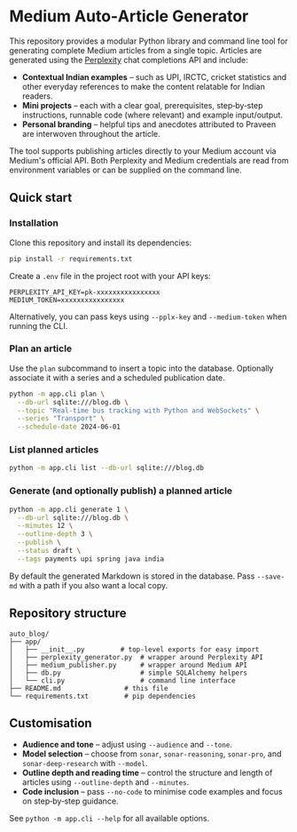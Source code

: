 # Medium Auto‑Article Generator

This repository provides a modular Python library and command line tool for
generating complete Medium articles from a single topic. Articles are generated
using the [Perplexity](https://www.perplexity.ai) chat completions API and
include:

* **Contextual Indian examples** – such as UPI, IRCTC, cricket statistics and
  other everyday references to make the content relatable for Indian readers.
* **Mini projects** – each with a clear goal, prerequisites, step‑by‑step
  instructions, runnable code (where relevant) and example input/output.
* **Personal branding** – helpful tips and anecdotes attributed to Praveen are
  interwoven throughout the article.

The tool supports publishing articles directly to your Medium account via
Medium's official API. Both Perplexity and Medium credentials are read from
environment variables or can be supplied on the command line.

## Quick start

### Installation

Clone this repository and install its dependencies:

```bash
pip install -r requirements.txt
```

Create a `.env` file in the project root with your API keys:

```dotenv
PERPLEXITY_API_KEY=pk-xxxxxxxxxxxxxxxx
MEDIUM_TOKEN=xxxxxxxxxxxxxxxx
```

Alternatively, you can pass keys using `--pplx-key` and `--medium-token` when
running the CLI.

### Plan an article

Use the `plan` subcommand to insert a topic into the database. Optionally
associate it with a series and a scheduled publication date.

```bash
python -m app.cli plan \
  --db-url sqlite:///blog.db \
  --topic "Real‑time bus tracking with Python and WebSockets" \
  --series "Transport" \
  --schedule-date 2024-06-01
```

### List planned articles

```bash
python -m app.cli list --db-url sqlite:///blog.db
```

### Generate (and optionally publish) a planned article

```bash
python -m app.cli generate 1 \
  --db-url sqlite:///blog.db \
  --minutes 12 \
  --outline-depth 3 \
  --publish \
  --status draft \
  --tags payments upi spring java india
```

By default the generated Markdown is stored in the database. Pass `--save-md`
with a path if you also want a local copy.

## Repository structure

```text
auto_blog/
├── app/
│   ├── __init__.py         # top‑level exports for easy import
│   ├── perplexity_generator.py  # wrapper around Perplexity API
│   ├── medium_publisher.py      # wrapper around Medium API
│   ├── db.py                    # simple SQLAlchemy helpers
│   └── cli.py                   # command line interface
├── README.md                # this file
└── requirements.txt         # pip dependencies
```

## Customisation

* **Audience and tone** – adjust using `--audience` and `--tone`.
* **Model selection** – choose from `sonar`, `sonar-reasoning`, `sonar-pro`,
  and `sonar-deep-research` with `--model`.
* **Outline depth and reading time** – control the structure and length of
  articles using `--outline-depth` and `--minutes`.
* **Code inclusion** – pass `--no-code` to minimise code examples and focus on
  step‑by‑step guidance.

See `python -m app.cli --help` for all available options.
